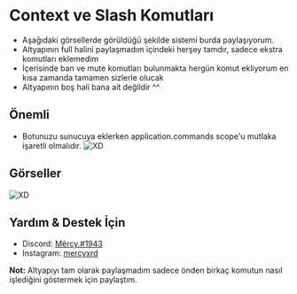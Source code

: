 # Context ve Slash Komutları
- Aşağıdaki görsellerde görüldüğü şekilde sistemi burda paylaşıyorum.
- Altyapının full halini paylaşmadım içindeki herşey tamdır, sadece ekstra komutları eklemedim
- İçerisinde ban ve mute komutları bulunmakta hergün komut ekliyorum en kısa zamanda tamamen sizlerle olucak
- Altyapının boş hali bana ait değildir ^^

## Önemli
- Botunuzu sunucuya eklerken application.commands scope'u mutlaka işaretli olmalıdır.
![XD](https://mercyxd.is-inside.me/4jb2357t.png)
## Görseller
![XD](https://mercyxd.is-inside.me/W5LZimCG.gif)

## Yardım & Destek İçin
- Discord: [Mêrcy.#1943](https://discord.com/users/329521933093961730)
- Instagram: [mercyxrd](https://instagram.com/mercyxrd)

<b>Not:</b> Altyapıyı tam olarak paylaşmadım sadece önden birkaç komutun nasıl işlediğini göstermek için paylaştım.
